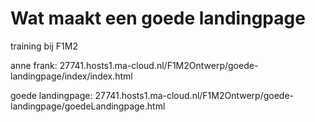 # Wat maakt een goede landingpage
training bij F1M2

anne frank:
27741.hosts1.ma-cloud.nl/F1M2Ontwerp/goede-landingpage/index/index.html

goede landingpage:
27741.hosts1.ma-cloud.nl/F1M2Ontwerp/goede-landingpage/goedeLandingpage.html